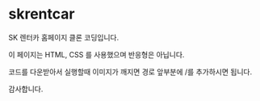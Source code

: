 # skrentcar


SK 렌터카 홈페이지 클론 코딩입니다.

이 페이지는 HTML, CSS 를 사용했으며 반응형은 아닙니다.

코드를 다운받아서 실행할때 이미지가 깨지면 경로 앞부분에 /를 추가하시면 됩니다.

감사합니다.
